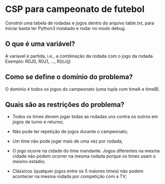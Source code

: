 # CSP para campeonato de futebol
Constrói uma tabela de rodadas e jogos dentro do arquivo table.txt, para iniciar basta ter Python3 instalado e rodar no modo debug.

## O que é uma variável?
A variavel é partida, i.e., a combinação da rodada com o jogo da rodada.
Exemplo: R0J0, R0J1, ..., R(i)J(j)

## Como se define o domínio do problema?
O domínio é todos os jogos do campeonato (uma tupla com timeA  e timeB).

## Quais são as restrições do problema?

- Todos os times devem jogar todas as rodadas uns contra os outros em jogos de turno e returno;

- Não pode ter repetição de jogos durante o campeonato;

- Um time não pode jogar mais de uma vez por rodada;

- O jogo ocorre na cidade do time mandante. Jogos diferentes na mesma cidade não podem ocorrer na mesma rodada porque os times usam o mesmo estádio;

- Clássicos (qualquer jogos entre os 5 maiores times) não podem acontecer na mesma rodada por competição com a TV;

